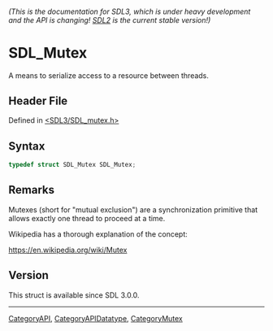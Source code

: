 ###### (This is the documentation for SDL3, which is under heavy development and the API is changing! [SDL2](https://wiki.libsdl.org/SDL2/) is the current stable version!)
# SDL_Mutex

A means to serialize access to a resource between threads.

## Header File

Defined in [<SDL3/SDL_mutex.h>](https://github.com/libsdl-org/SDL/blob/main/include/SDL3/SDL_mutex.h)

## Syntax

```c
typedef struct SDL_Mutex SDL_Mutex;
```

## Remarks

Mutexes (short for "mutual exclusion") are a synchronization primitive that
allows exactly one thread to proceed at a time.

Wikipedia has a thorough explanation of the concept:

https://en.wikipedia.org/wiki/Mutex

## Version

This struct is available since SDL 3.0.0.

----
[CategoryAPI](CategoryAPI), [CategoryAPIDatatype](CategoryAPIDatatype), [CategoryMutex](CategoryMutex)

